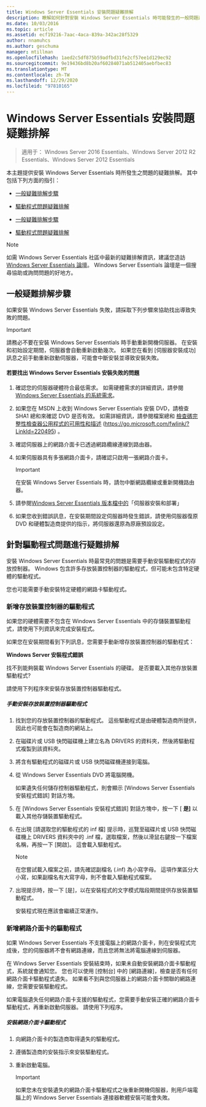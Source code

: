 ```yaml
---
title: Windows Server Essentials 安裝問題疑難排解
description: 瞭解如何針對安裝 Windows Server Essentials 時可能發生的一般問題進行疑難排解。
ms.date: 10/03/2016
ms.topic: article
ms.assetid: ecf19216-7aac-4aca-839a-342ac28f5329
author: nnamuhcs
ms.author: geschuma
manager: mtillman
ms.openlocfilehash: 1aed2c5df875b59adfbd31fe2cf57ee1d129ec92
ms.sourcegitcommit: 9e19436bd8b20af60284071ab512405aebfbec83
ms.translationtype: MT
ms.contentlocale: zh-TW
ms.lasthandoff: 12/29/2020
ms.locfileid: "97810165"
---
```

# <a name="troubleshoot-windows-server-essentials-installation"></a>Windows Server Essentials 安裝問題疑難排解

>適用于： Windows Server 2016 Essentials、Windows Server 2012 R2 Essentials、Windows Server 2012 Essentials

本主題提供安裝 Windows Server Essentials 時所發生之問題的疑難排解。 其中包括下列方面的指引：


-   [一般疑難排解步驟](Troubleshoot-Windows-Server-Essentials-installation.md#BKMK_GeneralTroubleshootingSteps)

-   [驅動程式問題疑難排解](Troubleshoot-Windows-Server-Essentials-installation.md#BKMK_TroubleshootDrivers)

-   [一般疑難排解步驟](Troubleshoot-Windows-Server-Essentials-installation.md#BKMK_GeneralTroubleshootingSteps)

-   [驅動程式問題疑難排解](Troubleshoot-Windows-Server-Essentials-installation.md#BKMK_TroubleshootDrivers)


> [!NOTE]
>  如需 Windows Server Essentials 社區中最新的疑難排解資訊，建議您造訪 [Windows Server Essentials 論壇](/answers/topics/windows-server-essentials.html/threads)。 Windows Server Essentials 論壇是一個搜尋協助或詢問問題的好地方。

##  <a name="general-troubleshooting-steps"></a><a name="BKMK_GeneralTroubleshootingSteps"></a> 一般疑難排解步驟
 如果安裝 Windows Server Essentials 失敗，請採取下列步驟來協助找出導致失敗的問題。

> [!IMPORTANT]
>  請務必不要在安裝 Windows Server Essentials 時手動重新開機伺服器。 在安裝和初始設定期間，伺服器會自動重新啟動幾次。 如果您在看到 [伺服器安裝成功] 訊息之前手動重新啟動伺服器，可能會中斷安裝並導致安裝失敗。

#### <a name="to-identify-issues-in-a-failed-installation-of-windows-server-essentials"></a>若要找出 Windows Server Essentials 安裝失敗的問題

1.  確認您的伺服器硬體符合最低需求。 如需硬體需求的詳細資訊，請參閱 [Windows Server Essentials 的系統需求](../get-started/system-requirements.md)。

2.  如果您在 MSDN 上收到 Windows Server Essentials 安裝 DVD，請檢查 SHA1 總和來確認 DVD 是否有效。 如需詳細資訊，請參閱檔案總和 [檢查碼完整性檢查器公用程式的可用性和描述](https://go.microsoft.com/fwlink/?LinkId=220495) (https://go.microsoft.com/fwlink/?LinkId=220495) 。

3.  確認伺服器上的網路介面卡已透過網路纜線連線到路由器。

4.  如果伺服器具有多張網路介面卡，請確認只啟用一張網路介面卡。

    > [!IMPORTANT]
    >  在安裝 Windows Server Essentials 時，請勿中斷網路纜線或重新開機路由器。

5.  請參閱[Windows Server Essentials 版本檔中的](../get-started/release-notes.md)「伺服器安裝和部署」

6.  如果您收到錯誤訊息，在安裝期間設定伺服器時發生錯誤，請使用伺服器復原 DVD 和硬體製造商提供的指示，將伺服器還原為原廠預設設定。

##  <a name="troubleshoot-driver-issues"></a><a name="BKMK_TroubleshootDrivers"></a> 針對驅動程式問題進行疑難排解
 安裝 Windows Server Essentials 時最常見的問題是需要手動安裝驅動程式的存放控制器。 Windows 包含許多存放裝置控制器的驅動程式，但可能未包含特定硬體的驅動程式。

 您也可能需要手動安裝特定硬體的網路卡驅動程式。

###  <a name="adding-drivers-for-storage-controllers"></a><a name="BKMK_StorageDrivers"></a> 新增存放裝置控制器的驅動程式
 如果您的硬體需要不包含在 Windows Server Essentials 中的存儲裝置驅動程式，請使用下列資訊來完成安裝程式。

 如果您在安裝期間看到下列訊息，您需要手動新增存放裝置控制器的驅動程式：

 **Windows Server 安裝程式錯誤**

 找不到能夠裝載 Windows Server Essentials 的硬碟。 是否要載入其他存放裝置驅動程式?

 請使用下列程序來安裝存放裝置控制器驅動程式。

##### <a name="to-manually-install-a-storage-controller-driver"></a>手動安裝存放裝置控制器驅動程式

1. 找到您的存放裝置控制器的驅動程式。 這些驅動程式是由硬體製造商所提供，因此也可能會在製造商的網站上。

2. 在磁碟片或 USB 快閃磁碟機上建立名為 DRIVERS 的資料夾，然後將驅動程式複製到該資料夾。

3. 將含有驅動程式的磁碟片或 USB 快閃磁碟機連接到電腦。

4. 從 Windows Server Essentials DVD 將電腦開機。

    如果遺失任何儲存控制器驅動程式，則會顯示 [Windows Server Essentials 安裝程式錯誤] 對話方塊。

5. 在 [Windows Server Essentials 安裝程式錯誤] 對話方塊中，按一下 [ **是]** 以載入其他存儲裝置驅動程式。

6. 在出現 [請選取您的驅動程式的 inf 檔] 提示時，巡覽至磁碟片或 USB 快閃磁碟機上 DRIVERS 資料夾中的 .inf 檔，選取檔案，然後以滑鼠右鍵按一下檔案名稱，再按一下 [開啟]。 這會載入驅動程式。

   > [!NOTE]
   >  在您嘗試載入檔案之前，請先確認副檔名 (.inf) 為小寫字母。 這項作業區分大小寫，如果副檔名有大寫字母，則不會載入驅動程式檔案。

7. 出現提示時，按一下 [是]，以在安裝程式的文字模式階段期間提供存放裝置驅動程式。

   安裝程式現在應該會繼續正常運作。

###  <a name="adding-drivers-for-network-adapters"></a><a name="BKMK_AddingNICdrivers"></a> 新增網路介面卡的驅動程式
 如果 Windows Server Essentials 不支援電腦上的網路介面卡，則在安裝程式完成後，您的伺服器將不會有網路連線，而且您將無法將電腦連線到伺服器。

 在 Windows Server Essentials 安裝結束時，如果未自動安裝網路介面卡驅動程式，系統就會通知您。 您也可以使用 [控制台] 中的 [網路連線]，檢查是否有任何網路介面卡驅動程式遺失。 如果看不到與您伺服器上的網路介面卡關聯的網路連線，您需要安裝驅動程式。

 如果電腦遺失任何網路介面卡支援的驅動程式，您需要手動安裝正確的網路介面卡驅動程式，再重新啟動伺服器。 請使用下列程序。

##### <a name="to-install-a-network-adapter-driver"></a>安裝網路介面卡驅動程式

1.  向網路介面卡的製造商取得遺失的驅動程式。

2.  遵循製造商的安裝指示來安裝驅動程式。

3.  重新啟動電腦。

    > [!IMPORTANT]
    >  如果您未在安裝遺失的網路介面卡驅動程式之後重新開機伺服器，則用戶端電腦上的 Windows Server Essentials 連接器軟體安裝可能會失敗。